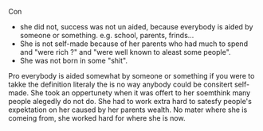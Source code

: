 Con 
- she did not, success was not un aided, because everybody is aided by someone or something. e.g. school, parents, frinds…
- She is not self-made because of her parents who had much to spend and "were rich ?" and "were well known to aleast some people".
- She was not born in some "shit".


Pro 
everybody is aided somewhat by someone or something if you were to takke the definition literaly the is no way anybody could be consitert self-made.
She took an oppertunety when it was offert to her soemthink many people alegedly do not do.
She had to work extra hard to satesfy people's expektation on her caused by her parents wealth.
No mater where she is comeing from, she worked hard for where she is now.



